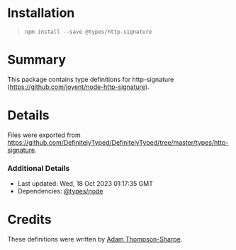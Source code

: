 # Installation
> `npm install --save @types/http-signature`

# Summary
This package contains type definitions for http-signature (https://github.com/joyent/node-http-signature).

# Details
Files were exported from https://github.com/DefinitelyTyped/DefinitelyTyped/tree/master/types/http-signature.

### Additional Details
 * Last updated: Wed, 18 Oct 2023 01:17:35 GMT
 * Dependencies: [@types/node](https://npmjs.com/package/@types/node)

# Credits
These definitions were written by [Adam Thompson-Sharpe](https://github.com/MysteryBlokHed).
